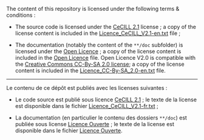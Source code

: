The content of this repository is licensed under the following terms & conditions :

- The source code is licensed under the [CeCILL 2.1](http://www.cecill.info/licences/Licence_CeCILL_V2.1-en.txt) license ; a copy of the license content is included in the [Licence\_CeCILL\_V2.1-en.txt](./Licence_CeCILL_V2.1-en.txt) file ;

- The documentation (notably the content of the `**/doc` subfolder) is licensed under the [Open Licence](https://www.etalab.gouv.fr/wp-content/uploads/2017/04/ETALAB-Licence-Ouverte-v2.0.pdf) ; a copy of the license content is included in the [Open Licence](./Licence_ouverte-V2-fr.txt) file. Open Licence V2.0 is compatible with the [Creative Commons CC-By-SA 2.0 license](https://creativecommons.org/licenses/by-sa/2.0/); a copy of the license content is included in the [Licence\_CC-By-SA\_2.0-en.txt](./Licence_CC-By-SA_2.0-en.txt) file.
 
----

Le contenu de ce dépôt est publiés avec les licenses suivantes :

- Le code source est publié sous licence [CeCILL 2.1](http://www.cecill.info/licences/Licence_CeCILL_V2.1-en.txt) ; le texte de la license est disponible dans le fichier [Licence\_CeCILL\_V2.1-fr.txt](./Licence_CeCILL_V2.1-fr.txt) ;

- La documentation (en particulier le contenu des dossiers `**/doc`) est publiée sous license [Licence Ouverte](https://www.etalab.gouv.fr/wp-content/uploads/2017/04/ETALAB-Licence-Ouverte-v2.0.pdf) ; le texte de la license est disponible dans le fichier [Licence Ouverte](./Licence_ouverte-V2-fr.txt).
